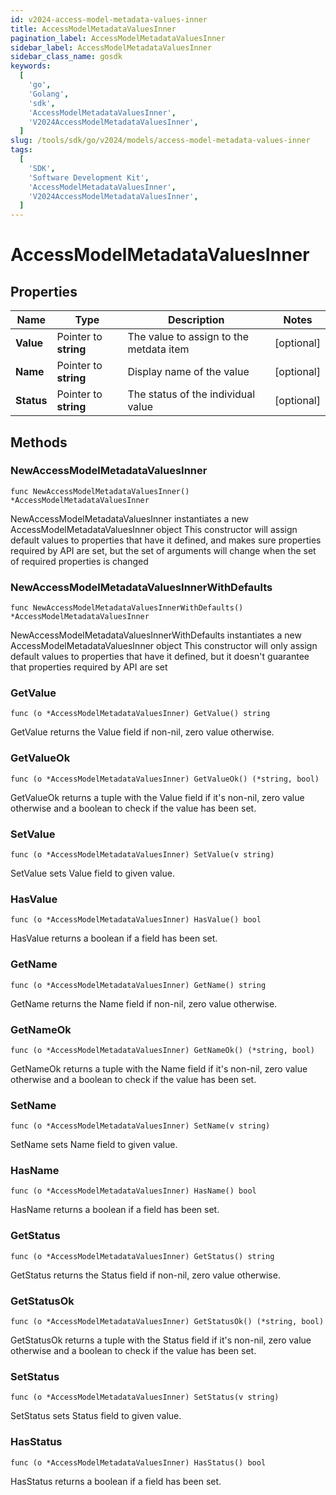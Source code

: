 ```yaml
---
id: v2024-access-model-metadata-values-inner
title: AccessModelMetadataValuesInner
pagination_label: AccessModelMetadataValuesInner
sidebar_label: AccessModelMetadataValuesInner
sidebar_class_name: gosdk
keywords:
  [
    'go',
    'Golang',
    'sdk',
    'AccessModelMetadataValuesInner',
    'V2024AccessModelMetadataValuesInner',
  ]
slug: /tools/sdk/go/v2024/models/access-model-metadata-values-inner
tags:
  [
    'SDK',
    'Software Development Kit',
    'AccessModelMetadataValuesInner',
    'V2024AccessModelMetadataValuesInner',
  ]
---
```


# AccessModelMetadataValuesInner

## Properties

| Name | Type | Description | Notes |
| --- | --- | --- | --- |
| **Value** | Pointer to **string** | The value to assign to the metdata item | [optional] |
| **Name** | Pointer to **string** | Display name of the value | [optional] |
| **Status** | Pointer to **string** | The status of the individual value | [optional] |

## Methods

### NewAccessModelMetadataValuesInner

`func NewAccessModelMetadataValuesInner() *AccessModelMetadataValuesInner`

NewAccessModelMetadataValuesInner instantiates a new AccessModelMetadataValuesInner object This constructor will assign default values to properties that have it defined, and makes sure properties required by API are set, but the set of arguments will change when the set of required properties is changed

### NewAccessModelMetadataValuesInnerWithDefaults

`func NewAccessModelMetadataValuesInnerWithDefaults() *AccessModelMetadataValuesInner`

NewAccessModelMetadataValuesInnerWithDefaults instantiates a new AccessModelMetadataValuesInner object This constructor will only assign default values to properties that have it defined, but it doesn't guarantee that properties required by API are set

### GetValue

`func (o *AccessModelMetadataValuesInner) GetValue() string`

GetValue returns the Value field if non-nil, zero value otherwise.

### GetValueOk

`func (o *AccessModelMetadataValuesInner) GetValueOk() (*string, bool)`

GetValueOk returns a tuple with the Value field if it's non-nil, zero value otherwise and a boolean to check if the value has been set.

### SetValue

`func (o *AccessModelMetadataValuesInner) SetValue(v string)`

SetValue sets Value field to given value.

### HasValue

`func (o *AccessModelMetadataValuesInner) HasValue() bool`

HasValue returns a boolean if a field has been set.

### GetName

`func (o *AccessModelMetadataValuesInner) GetName() string`

GetName returns the Name field if non-nil, zero value otherwise.

### GetNameOk

`func (o *AccessModelMetadataValuesInner) GetNameOk() (*string, bool)`

GetNameOk returns a tuple with the Name field if it's non-nil, zero value otherwise and a boolean to check if the value has been set.

### SetName

`func (o *AccessModelMetadataValuesInner) SetName(v string)`

SetName sets Name field to given value.

### HasName

`func (o *AccessModelMetadataValuesInner) HasName() bool`

HasName returns a boolean if a field has been set.

### GetStatus

`func (o *AccessModelMetadataValuesInner) GetStatus() string`

GetStatus returns the Status field if non-nil, zero value otherwise.

### GetStatusOk

`func (o *AccessModelMetadataValuesInner) GetStatusOk() (*string, bool)`

GetStatusOk returns a tuple with the Status field if it's non-nil, zero value otherwise and a boolean to check if the value has been set.

### SetStatus

`func (o *AccessModelMetadataValuesInner) SetStatus(v string)`

SetStatus sets Status field to given value.

### HasStatus

`func (o *AccessModelMetadataValuesInner) HasStatus() bool`

HasStatus returns a boolean if a field has been set.
